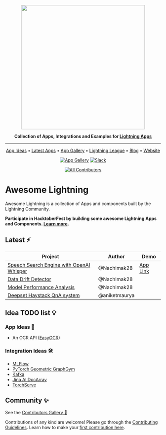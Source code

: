 <div align="center">

<img src="https://pl-flash-data.s3.amazonaws.com/assets_lightning/docs/images/logos/lightning-ai.png" width="400px">

**Collection of Apps, Integrations and Examples for [Lightning Apps](https://lightning.ai/lightning-docs/)**

______________________________________________________________________

<p align="center">
  <a href="#idea-todo-list-">App Ideas</a> •
  <a href="##latest-%EF%B8%8F">Latest Apps</a> •
  <a href="https://lightning.ai/apps">App Gallery</a> •
  <a href="https://lightning.ai/pages/ambassador-program/">Lightning League</a> •
  <a href="https://lightning.ai/pages/blog/">Blog</a> •
  <a href="https://lightning.ai/">Website</a>

</p>

[![App Gallery](https://bit.ly/3xTcccO)](https://lightning.ai/apps)
[![Slack](https://img.shields.io/badge/slack-chat-green.svg?logo=slack)](https://www.pytorchlightning.ai/community)

<!-- ALL-CONTRIBUTORS-BADGE:START - Do not remove or modify this section -->

[![All Contributors](https://img.shields.io/badge/all_contributors-1-orange.svg?style=flat-square)](./CONTRIBUTORS.md)

<!-- ALL-CONTRIBUTORS-BADGE:END -->

</div>

# Awesome Lightning

Awesome Lightning is a collection of Apps and components built by the Lightning Community.

**Participate in HacktoberFest by building some awesome Lightning Apps and Components. [Learn more](./docs/hacktoberfest-2022/index.md).**

## Latest ⚡️

| Project                                                                                                        | Author        | Demo                                                                          |
| -------------------------------------------------------------------------------------------------------------- | ------------- | ----------------------------------------------------------------------------- |
| [Speech Search Engine with OpenAI Whisper](https://github.com/Nachimak28/LAI-voice-search-openai-whisper-demo) | @Nachimak28   | [App Link](https://01gdsrn3rf7qgev31g8gvea1gh.litng-ai-03.litng.ai/view/home) |
| [Data Drift Detector](https://lightning.ai/component/UX5swWI252-Data%20Drift%20Detector)                       | @Nachimak28   |                                                                               |
| [Model Performance Analysis](https://lightning.ai/component/VC3rlVI199-Model%20Performance%20Analysis)         | @Nachimak28   |                                                                               |
| [Deepset Haystack QnA system](./src/deepset/README.md)                                                         | @aniketmaurya |                                                                               |

## Idea TODO list 💡

### App Ideas 🚀

- An OCR API ([EasyOCR](https://github.com/JaidedAI/EasyOCR))

### Integration Ideas 🛠

- [MLFlow](https://mlflow.org/)
- [PyTorch Geometric GraphGym](https://pytorch-geometric.readthedocs.io/en/latest/notes/graphgym.html)
- [Kafka](https://github.com/aniketmaurya/lit-pubsub)
- [Jina AI DocArray](https://github.com/jina-ai/jina)
- [TorchServe](https://pytorch.org/serve/index.html)

## Community ✨

See the [Contributors Gallery 💜](./CONTRIBUTORS.md)

Contributions of any kind are welcome! Please go through the [Contributing Guidelines](./.github/CONTRIBUTING.md). Learn how to make your [first contribution here](https://devblog.pytorchlightning.ai/quick-contribution-guide-86d977171b3a).
